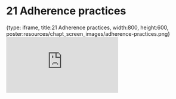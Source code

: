 # 21 Adherence practices
 
{type: iframe, title:21 Adherence practices, width:800, height:600, poster:resources/chapt_screen_images/adherence-practices.png}
![](https://hutchdatascience.org/AI_for_Decision_Makers/no_toc/adherence-practices.html)
 

 
